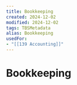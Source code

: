 ```yaml
---
title: Bookkeeping
created: 2024-12-02
modified: 2024-12-02
tags: TBSMetadata
alias: Bookkeeping
usedFor:
- "[[139 Accounting]]"
---
```

# Bookkeeping
